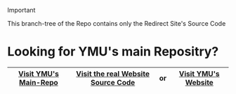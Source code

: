 >[!Important]
> This branch-tree of the Repo contains only the Redirect Site's Source Code
# Looking for YMU's main Repositry?
|[Visit YMU's Main-Repo](https://github.com/NiiV3AU/YMU)| [Visit the real Website Source Code](https://github.com/NiiV3AU/YimMenuUpdater)|or|[Visit YMU's Website](https://ymu.pages.dev/)|
|-|-|-|-|
